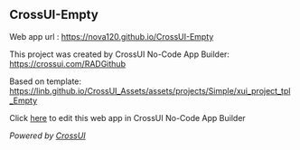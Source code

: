 ## CrossUI-Empty
Web app url : https://nova120.github.io/CrossUI-Empty

This project was created by CrossUI No-Code App Builder: https://crossui.com/RADGithub

Based on template: https://linb.github.io/CrossUI_Assets/assets/projects/Simple/xui_project_tpl_Empty

Click [here](https://crossui.com/RADGithub/#!from=github&owner=nova120&repo=CrossUI-Empty) to edit this web app in CrossUI No-Code App Builder

<i>Powered by [CrossUI](https://crossui.com)</i>
